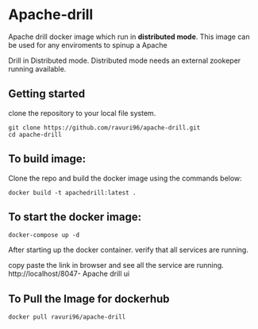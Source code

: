 # Apache-drill

Apache drill docker image which run in **distributed mode**. This image can be used for any enviroments to spinup a Apache 

Drill in Distributed mode. Distributed mode needs an external zookeper running available.  

## Getting started 

clone the repository to your local file system.

```
git clone https://github.com/ravuri96/apache-drill.git
cd apache-drill
```

## To build image:

Clone the repo and build the docker image using the commands below:

```
docker build -t apachedrill:latest .
```

## To start the docker image:

```
docker-compose up -d
```

After starting up the docker container. verify that all services are running.

copy paste the link in browser and see all the service are running.
http://localhost/8047- Apache drill ui


## To Pull the Image for dockerhub
  
```
docker pull ravuri96/apache-drill
```
